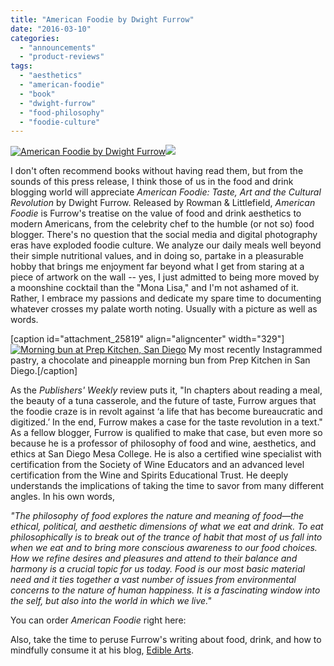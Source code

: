 ```yaml
---
title: "American Foodie by Dwight Furrow"
date: "2016-03-10"
categories: 
  - "announcements"
  - "product-reviews"
tags: 
  - "aesthetics"
  - "american-foodie"
  - "book"
  - "dwight-furrow"
  - "food-philosophy"
  - "foodie-culture"
---
```


[![American Foodie by Dwight Furrow](http://foodandwineaesthetics.files.wordpress.com/2015/11/american-foodie2.jpg?w=278&h=416)](http://www.amazon.com/American-Foodie-Taste-Cultural-Revolution/dp/1442249293/ref=as_li_ss_il?ie=UTF8&qid=1457416192&sr=8-1&keywords=american+foodie&linkCode=li2&tag=thegou07-20&linkId=8417fb91a40f8fc1c138fd5dcc52293d)![](//ir-na.amazon-adsystem.com/e/ir?t=thegou07-20&l=li2&o=1&a=1442249293)

I don't often recommend books without having read them, but from the sounds of this press release, I think those of us in the food and drink blogging world will appreciate _American Foodie: Taste, Art and the Cultural Revolution_ by Dwight Furrow. Released by Rowman & Littlefield, _American Foodie_ is Furrow's treatise on the value of food and drink aesthetics to modern Americans, from the celebrity chef to the humble (or not so) food blogger. There's no question that the social media and digital photography eras have exploded foodie culture. We analyze our daily meals well beyond their simple nutritional values, and in doing so, partake in a pleasurable hobby that brings me enjoyment far beyond what I get from staring at a piece of artwork on the wall -- yes, I just admitted to being more moved by a moonshine cocktail than the "Mona Lisa," and I'm not ashamed of it. Rather, I embrace my passions and dedicate my spare time to documenting whatever crosses my palate worth noting. Usually with a picture as well as words.

\[caption id="attachment\_25819" align="aligncenter" width="329"\][![Morning bun at Prep Kitchen, San Diego](http://s3.amazonaws.com/thegourmez-wpmedia/2016/03/morning-bun-prep-kitchen-500x500.jpeg)](http://s3.amazonaws.com/thegourmez-wpmedia/2016/03/morning-bun-prep-kitchen.jpeg) My most recently Instagrammed pastry, a chocolate and pineapple morning bun from Prep Kitchen in San Diego.\[/caption\]

As the _Publishers' Weekly_ review puts it, "In chapters about reading a meal, the beauty of a tuna casserole, and the future of taste, Furrow argues that the foodie craze is in revolt against ‘a life that has become bureaucratic and digitized.’ In the end, Furrow makes a case for the taste revolution in a text." As a fellow blogger, Furrow is qualified to make that case, but even more so because he is a professor of philosophy of food and wine, aesthetics, and ethics at San Diego Mesa College. He is also a certified wine specialist with certification from the Society of Wine Educators and an advanced level certification from the Wine and Spirits Educational Trust. He deeply understands the implications of taking the time to savor from many different angles. In his own words,

_"The philosophy of food explores the nature and meaning of food—the ethical, political, and aesthetic dimensions of what we eat and drink. To eat philosophically is to break out of the trance of habit that most of us fall into when we eat and to bring more conscious awareness to our food choices. How we refine desires and pleasures and attend to their balance and harmony is a crucial topic for us today. Food is our most basic material need and it ties together a vast number of issues from environmental concerns to the nature of human happiness. It is a fascinating window into the self, but also into the world in which we live."_

You can order _American Foodie_ right here:

Also, take the time to peruse Furrow's writing about food, drink, and how to mindfully consume it at his blog, [Edible Arts](http://foodandwineaesthetics.com/).
